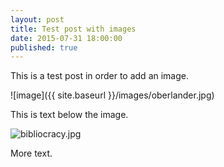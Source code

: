 ```yaml
---
layout: post
title: Test post with images
date: 2015-07-31 18:00:00
published: true
---
```



This is a test post in order to add an image.

![image]({{ site.baseurl }}/images/oberlander.jpg) 

This is text below the image.

![bibliocracy.jpg]({{site.baseurl}}/images/bibliocracy.jpg)

More text.
